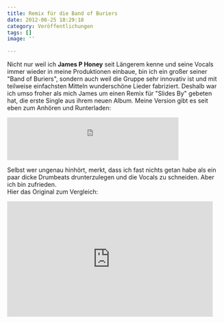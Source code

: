 ```yaml
---
title: Remix für die Band of Buriers
date: 2012-06-25 18:29:18
category: Veröffentlichungen
tags: []
image: ''

---
```


Nicht nur weil ich **James P Honey** seit Längerem kenne und seine Vocals immer wieder in meine Produktionen einbaue, bin ich ein großer seiner "Band of Buriers", sondern auch weil die Gruppe sehr innovativ ist und mit teilweise einfachsten Mitteln wunderschöne Lieder fabriziert. Deshalb war ich umso froher als mich James um einen Remix für "Slides By" gebeten hat, die erste Single aus ihrem neuen Album. Meine Version gibt es seit eben zum Anhören und Runterladen:  
<iframe width="400" height="100" style="position: relative; display: block; width: 400px; height: 100px;" src="http://bandcamp.com/EmbeddedPlayer/v=2/track=3987311688/size=venti/bgcol=FFFFFF/linkcol=4285BB/" allowtransparency="true" frameborder="0"></iframe>
  
Selbst wer ungenau hinhört, merkt, dass ich fast nichts getan habe als ein paar dicke Drumbeats drunterzulegen und die Vocals zu schneiden. Aber ich bin zufrieden.  
Hier das Original zum Vergleich:
<iframe width="480" height="270" src="http://www.youtube.com/embed/a1bDo2KGQHg" frameborder="0" allowfullscreen></iframe>
